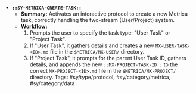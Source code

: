 *   **`::SY-METRICA-CREATE-TASK::`**
    *   **Summary:** Activates an interactive protocol to create a new Metrica task, correctly handling the two-stream (User/Project) system.
    *   **Workflow:**
        1.  Prompts the user to specify the task type: "User Task" or "Project Task".
        2.  If "User Task", it gathers details and creates a new `MX-USER-TASK-<ID>.md` file in the `$METRICA/MX-USER/` directory.
        3.  If "Project Task", it prompts for the parent User Task ID, gathers details, and appends the new `::MX-PROJECT-TASK-ID::` to the correct `MX-PROJECT-<ID>.md` file in the `$METRICA/MX-PROJECT/` directory.
    Tags: #sy/type/protocol, #sy/category/metrica, #sy/category/data
